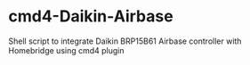 # cmd4-Daikin-Airbase
Shell script to integrate Daikin BRP15B61 Airbase controller with Homebridge using cmd4 plugin
